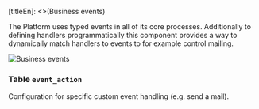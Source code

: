 [titleEn]: <>(Business events)

The Platform uses typed events in all of its core processes. Additionally to defining handlers programmatically this component provides a way to dynamically match handlers to events to for example control mailing.

![Business events](./dist/erm-shopware-core-framework-event.svg)


### Table `event_action`

Configuration for specific custom event handling (e.g. send a mail).


